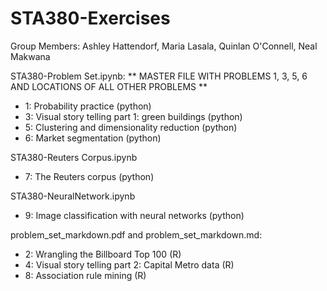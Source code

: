 # STA380-Exercises

Group Members: Ashley Hattendorf, Maria Lasala, Quinlan O'Connell, Neal Makwana

STA380-Problem Set.ipynb:
** MASTER FILE WITH PROBLEMS 1, 3, 5, 6 AND LOCATIONS OF ALL OTHER PROBLEMS **
- 1: Probability practice (python)
- 3: Visual story telling part 1: green buildings (python)
- 5: Clustering and dimensionality reduction (python)
- 6: Market segmentation (python)

STA380-Reuters Corpus.ipynb
- 7: The Reuters corpus (python)

STA380-NeuralNetwork.ipynb
- 9: Image classification with neural networks (python)

problem_set_markdown.pdf and problem_set_markdown.md:
- 2: Wrangling the Billboard Top 100 (R)
- 4: Visual story telling part 2: Capital Metro data (R)
- 8: Association rule mining (R)